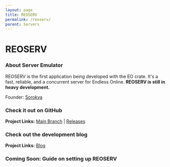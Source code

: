 ```yaml
---
layout: page
title: REOSERV
permalink: /reoserv/
parent: Servers
---
```


# REOSERV

### About Server Emulator

REOSERV is the first application being developed with the EO crate. It's a fast, reliable, and a concurrent server for Endless Online. **REOSERV is still in heavy development.** 

Founder: [Sorokya](https://github.com/sorokya)

### Check it out on GitHub

**Project Links:** [Main Branch](https://github.com/sorokya/reoserv) | [Releases](https://github.com/sorokya/reoserv/releases)

### Check out the development blog

**Project Links:** [Blog](https://eo-rs.dev/blog/)

### Coming Soon: Guide on setting up REOSERV
